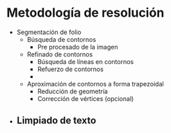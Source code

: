 # Metodología de resolución
- Segmentación de folio
	- Búsqueda de contornos
		- Pre procesado de la imagen
	- Refinado de contornos
		- Búsqueda de líneas en contornos
		- Refuerzo de contornos
		-
	- Aproximación de contornos a forma trapezoidal
		- Reducción de geometría
		- Corrección de vértices (opcional)
- Limpiado de texto
	- 